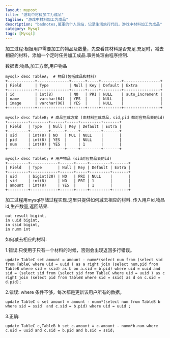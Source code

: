 ```yaml
---
layout: mypost
title: "游戏中材料加工为成品"
tagline: "游戏中材料加工为成品"
description: "badnotes,萬軍的个人网站，记录生活旅行代码。游戏中材料加工为成品"
category: Mysql
tags: [Mysql]
---
```



加工过程:根据用户需要加工的物品及数量，先查看其材料是否充足.充足时，减去相应的材料，添加一个定时任务加工成品.事务处理由程序控制.

数据表:物品,加工方案,用户物品

	mysql> desc TableA;  # 物品(包括成品和材料)
	+------------+--------------+------+-----+---------+----------------+
	| Field      | Type         | Null | Key | Default | Extra          |
	+------------+--------------+------+-----+---------+----------------+
	| id         | int(8)       | NO   | PRI | NULL    | auto_increment |
	| name       | varchar(64)  | YES  |     | NULL    |                |
	| image      | varchar(96)  | YES  |     | NULL    |                |
	+------------+--------------+------+-----+---------+----------------+

	mysql> desc TableB; # 成品生成方案 (由材料生成成品，sid,pid 都对应物品表的id)
	+---------+--------+------+-----+---------+-------+
	| Field   | Type   | Null | Key | Default | Extra |
	+---------+--------+------+-----+---------+-------+
	| sid     | int(8) | NO   | MUL | NULL    |       |
	| pid     | int(8) | YES  |     | NULL    |       |
	| num     | int(8) | YES  |     | 1       |       |
	+---------+--------+------+-----+---------+-------+

	mysql> desc TableC; # 用户物品 (sid对应物品表的id)
	+---------+------------+------+-----+---------+-------+
	| Field   | Type       | Null | Key | Default | Extra |
	+---------+------------+------+-----+---------+-------+
	| uid     | bigint(20) | NO   | PRI | NULL    |       |
	| sid     | int(8)     | NO   | PRI | 1       |       |
	| amount  | int(8)     | YES  |     | 1       |       |
	+---------+------------+------+-----+---------+-------+

加工过程用mysql存储过程实现.这里只提供如何减去相应的材料.
传入用户id,物品id,生产数量,返回结果.

	out result bigint,
	in uuid bigint, 
	in ssid bigint,
	in numm int

如何减去相应的材料:

1.错误:只使用于只有一个材料的时候，否则会出现返回多行错误。

	update TableC set amount = amount - numm*(select num from (select sid from TableC where uid = uuid ) as a right join (select num,pid from TableB where sid = ssid) as b on a.sid = b.pid) where uid = uuid and sid = (select sid from (select sid from TableC where uid = uuid ) as c right join (select pid from TableB where sid = ssid) as d on c.sid = d.pid);

2.错误: where 条件不够，每次都是更新该用户所有的数据。

	update TableC c set amount = amount - numm*(select num from TableB b where sid = ssid  and c.sid = b.pid) where uid = uuid ;

3.正确:

	update TableC c,TableB b set c.amount = c.amount - numm*b.num where c.uid = uuid and c.sid = b.pid and b.sid = ssid;
